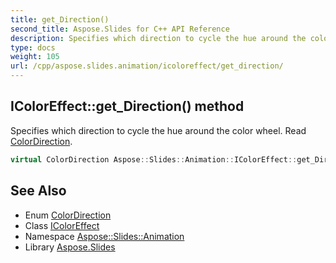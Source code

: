 ```yaml
---
title: get_Direction()
second_title: Aspose.Slides for C++ API Reference
description: Specifies which direction to cycle the hue around the color wheel. Read ColorDirection.
type: docs
weight: 105
url: /cpp/aspose.slides.animation/icoloreffect/get_direction/
---
```

## IColorEffect::get_Direction() method


Specifies which direction to cycle the hue around the color wheel. Read [ColorDirection](../../colordirection/).

```cpp
virtual ColorDirection Aspose::Slides::Animation::IColorEffect::get_Direction()=0
```

## See Also

* Enum [ColorDirection](../colordirection/)
* Class [IColorEffect](./)
* Namespace [Aspose::Slides::Animation](../)
* Library [Aspose.Slides](../../)